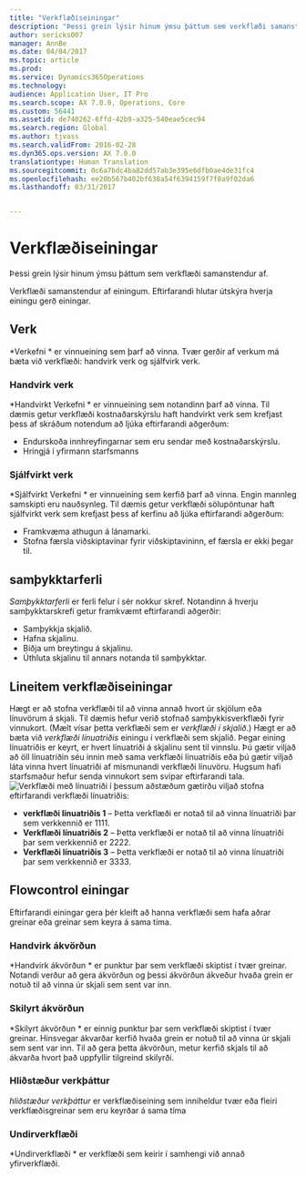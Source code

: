 ```yaml
---
title: "Verkflæðiseiningar"
description: "Þessi grein lýsir hinum ýmsu þáttum sem verkflæði samanstendur af."
author: sericks007
manager: AnnBe
ms.date: 04/04/2017
ms.topic: article
ms.prod: 
ms.service: Dynamics365Operations
ms.technology: 
audience: Application User, IT Pro
ms.search.scope: AX 7.0.0, Operations, Core
ms.custom: 56441
ms.assetid: de740262-6ffd-42b9-a325-540eae5cec94
ms.search.region: Global
ms.author: tjvass
ms.search.validFrom: 2016-02-28
ms.dyn365.ops.version: AX 7.0.0
translationtype: Human Translation
ms.sourcegitcommit: 0c6a7bdc4ba82dd57ab3e395e6dfb0ae4de31fc4
ms.openlocfilehash: ee20b567b402bf638a54f6394159f7f8a9f02da6
ms.lasthandoff: 03/31/2017


---
```


# <a name="workflow-elements"></a>Verkflæðiseiningar

Þessi grein lýsir hinum ýmsu þáttum sem verkflæði samanstendur af.

Verkflæði samanstendur af einingum. Eftirfarandi hlutar útskýra hverja einingu gerð einingar.

## <a name="tasks"></a>Verk
*Verkefni * er vinnueining sem þarf að vinna. Tvær gerðir af verkum má bæta við verkflæði: handvirk verk og sjálfvirk verk.

### <a name="manual-task"></a>Handvirk verk

*Handvirkt Verkefni * er vinnueining sem notandinn þarf að vinna. Til dæmis getur verkflæði kostnaðarskýrslu haft handvirkt verk sem krefjast þess af skráðum notendum að ljúka eftirfarandi aðgerðum:

-   Endurskoða innhreyfingarnar sem eru sendar með kostnaðarskýrslu.
-   Hringjá í yfirmann starfsmanns

### <a name="automated-task"></a>Sjálfvirkt verk

*Sjálfvirkt Verkefni * er vinnueining sem kerfið þarf að vinna. Engin mannleg samskipti eru nauðsynleg. Til dæmis getur verkflæði sölupöntunar haft sjálfvirkt verk sem krefjast þess af kerfinu að ljúka eftirfarandi aðgerðum:

-   Framkvæma athugun á lánamarki.
-   Stofna færsla viðskiptavinar fyrir viðskiptavininn, ef færsla er ekki þegar til.

## <a name="approval-processes"></a>samþykktarferli
*Samþykktarferli* er ferli felur í sér nokkur skref. Notandinn á hverju samþykktarskrefi getur framkvæmt eftirfarandi aðgerðir:

-   Samþykkja skjalið.
-   Hafna skjalinu.
-   Biðja um breytingu á skjalinu.
-   Úthluta skjalinu til annars notanda til samþykktar.

## <a name="lineitem-workflow-elements"></a>Lineitem verkflæðiseiningar
Hægt er að stofna verkflæði til að vinna annað hvort úr skjölum eða línuvörum á skjali. Til dæmis hefur verið stofnað samþykkisverkflæði fyrir vinnukort. (Mælt vísar þetta verkflæði sem er *verkflæði í skjalið*.) Hægt er að bæta við *verkflæði línuatriðis* einingu í verkflæði sem skjalið. Þegar eining línuatriðis er keyrt, er hvert línuatriði á skjalinu sent til vinnslu. Þú gætir viljað að öll línuatriðin séu innin með sama verkflæði línuatriðis eða þú gætir viljað láta vinna hvert línuatriði af mismunandi verkflæði línuvöru. Hugsum hafi starfsmaður hefur senda vinnukort sem svipar eftirfarandi tala. ![Verkflæði með línuatriði](./media/workflow_lineitemworkflow.gif) í þessum aðstæðum gætirðu viljað stofna eftirfarandi verkflæði línuatriðis:

-   **verkflæði línuatriðis 1** – Þetta verkflæði er notað til að vinna línuatriði þar sem verkkennið er 1111.
-   **Verkflæði línuatriðis 2** – Þetta verkflæði er notað til að vinna línuatriði þar sem verkkennið er 2222.
-   **Verkflæði línuatriðis 3** – Þetta verkflæði er notað til að vinna línuatriði þar sem verkkennið er 3333.

## <a name="flowcontrol-elements"></a>Flowcontrol einingar
Eftirfarandi einingar gera þér kleift að hanna verkflæði sem hafa aðrar greinar eða greinar sem keyra á sama tíma.

### <a name="manual-decision"></a>Handvirk ákvörðun

*Handvirk ákvörðun * er punktur þar sem verkflæði skiptist í tvær greinar. Notandi verður að gera ákvörðun og þessi ákvörðun ákveður hvaða grein er notuð til að vinna úr skjali sem sent var inn.

### <a name="conditional-decision"></a>Skilyrt ákvörðun

*Skilyrt ákvörðun * er einnig punktur þar sem verkflæði skiptist í tvær greinar. Hinsvegar ákvarðar kerfið hvaða grein er notuð til að vinna úr skjali sem sent var inn. Til að gera þetta ákvörðun, metur kerfið skjals til að ákvarða hvort það uppfyllir tilgreind skilyrði.

### <a name="parallel-activity"></a>Hliðstæður verkþáttur

*hliðstæður verkþáttur* er verkflæðiseining sem inniheldur tvær eða fleiri verkflæðisgreinar sem eru keyrðar á sama tíma

### <a name="subworkflow"></a>Undirverkflæði

*Undirverkflæði * er verkflæði sem keirir í samhengi við annað yfirverkflæði.


